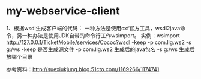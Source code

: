 # my-webservice-client
1、根据wsdl生成客户端的代码：
一种方法是使用cxf官方工具，wsdl2java命令，另一种办法是使用JDK自带的命令行工作wsimport。
实例：wsimport http://127.0.0.1/TicketMobile/services/Cococ?wsdl  -keep -p com.llg.ws2 -s g:/ws
-keep  是否生成源文件
-p com.llg.ws2  生成后的java包名
-s g:/ws    生成后放哪个目录

参考资料：http://suexiukjung.blog.51cto.com/1169266/1174741